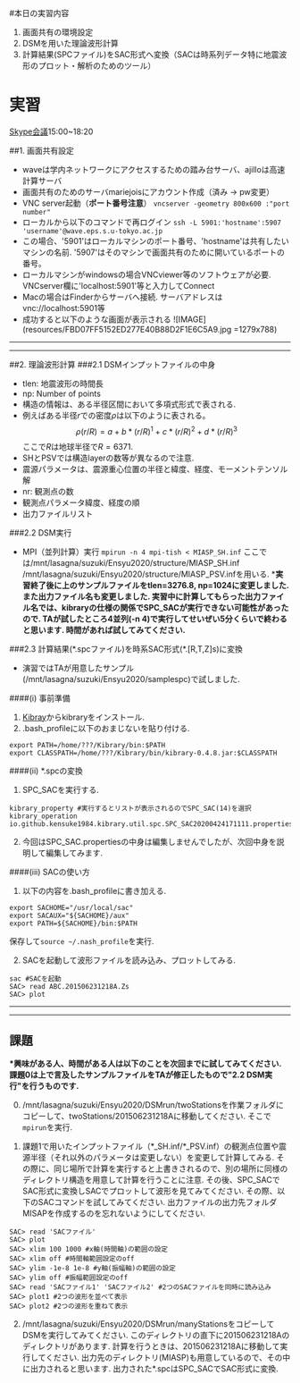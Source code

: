 #本日の実習内容
1. 画面共有の環境設定
2. DSMを用いた理論波形計算
3. 計算結果(SPCファイル)をSAC形式へ変換（SACは時系列データ特に地震波形のプロット・解析のためのツール）

# 実習
[Skype会議](https://join.skype.com/YsHD0ReeJ1xa)15:00~18:20

##1. 画面共有設定
- waveは学内ネットワークにアクセスするための踏み台サーバ、ajilloは高速計算サーバ
- 画面共有のためのサーバmariejoisにアカウント作成（済み &rarr; pw変更）
- VNC server起動（**ポート番号注意**）
  `vncserver -geometry 800x600 :"port number"`
- ローカルから以下のコマンドで再ログイン
  `ssh -L 5901:'hostname':5907 'username'@wave.eps.s.u-tokyo.ac.jp`
- この場合、'5901'はローカルマシンのポート番号、'hostname'は共有したいマシンの名前. '5907'はそのマシンで画面共有のために開いているポートの番号。
- ローカルマシンがwindowsの場合VNCviewer等のソフトウェアが必要. VNCserver欄に'localhost:5901'等と入力してConnect
- Macの場合はFinderからサーバへ接続. サーバアドレスはvnc://localhost:5901等
- 成功すると以下のような画面が表示される
![IMAGE](resources/FBD07FF5152ED277E40B88D2F1E6C5A9.jpg =1279x788)

---
---

##2. 理論波形計算
###2.1 DSMインプットファイルの中身
- tlen: 地震波形の時間長
- np: Number of points
- 構造の情報は、ある半径区間において多項式形式で表される.
- 例えばある半径$r$での密度$\rho$は以下のように表される。
  $$\rho(r/R) = a + b*(r/R)^1 + c*(r/R)^2 + d*(r/R)^3$$
  ここで$R$は地球半径で$R=6371$.
- SHとPSVでは構造layerの数等が異なるので注意.
- 震源パラメータは、震源重心位置の半径と緯度、経度、モーメントテンソル解
- nr: 観測点の数
- 観測点パラメータ緯度、経度の順
- 出力ファイルリスト



###2.2 DSM実行
- MPI（並列計算）実行
``mpirun -n 4 mpi-tish < MIASP_SH.inf``
ここでは/mnt/lasagna/suzuki/Ensyu2020/structure/MIASP_SH.inf
/mnt/lasagna/suzuki/Ensyu2020/structure/MIASP_PSV.infを用いる.
***実習終了後に上のサンプルファイルをtlen=3276.8, np=1024に変更しました. また出力ファイル名も変更しました. 実習中に計算してもらった出力ファイル名では、kibraryの仕様の関係でSPC_SACが実行できない可能性があったので. TAが試したところ4並列(-n 4)で実行してせいぜい5分くらいで終わると思います. 時間があれば試してみてください.**


###2.3 計算結果(\*.spcファイル)を時系SAC形式(\*.[R,T,Z]s)に変換
- 演習ではTAが用意したサンプル(/mnt/lasagna/suzuki/Ensyu2020/samplespc)で試しました.

####(i) 事前準備
  1. [Kibray](https://github.com/kensuke1984/Kibrary)からkibraryをインストール.
  2. .bash_profileに以下のおまじないを貼り付ける.
```
export PATH=/home/???/Kibrary/bin:$PATH
export CLASSPATH=/home/???/Kibrary/bin/kibrary-0.4.8.jar:$CLASSPATH
```

####(ii) \*.spcの変換
1. SPC_SACを実行する.
```
kibrary_property #実行するとリストが表示されるのでSPC_SAC(14)を選択
kibrary_operation io.github.kensuke1984.kibrary.util.spc.SPC_SAC20200424171111.properties
```
2. 今回はSPC_SAC.propertiesの中身は編集しませんでしたが、次回中身を説明して編集してみます.

####(iii) SACの使い方
1. 以下の内容を.bash_profileに書き加える.

```
export SACHOME="/usr/local/sac"
export SACAUX="${SACHOME}/aux"
export PATH=${SACHOME}/bin:$PATH
```
保存して`source ~/.nash_profile`を実行.

2. SACを起動して波形ファイルを読み込み、プロットしてみる.
```
sac #SACを起動
SAC> read ABC.201506231218A.Zs
SAC> plot
```

---
---



## 課題
**\*興味がある人、時間がある人は以下のことを次回までに試してみてください. 課題0は上で言及したサンプルファイルをTAが修正したもので"2.2 DSM実行"を行うものです.**

0. /mnt/lasagna/suzuki/Ensyu2020/DSMrun/twoStationsを作業フォルダにコピーして、twoStations/201506231218Aに移動してください. そこで`mpirun`を実行.

1. 課題1で用いたインプットファイル（\*\_SH.inf/\*\_PSV.inf）の観測点位置や震源半径（それ以外のパラメータは変更しない）を変更して計算してみる. その際に、同じ場所で計算を実行すると上書きされるので、別の場所に同様のディレクトリ構造を用意して計算を行うことに注意. その後、SPC\_SACでSAC形式に変換しSACでプロットして波形を見てみてください.
その際、以下のSACコマンドを試してみてください. 出力ファイルの出力先フォルダMISAPを作成するのを忘れないようにしてください.
```
SAC> read 'SACファイル'
SAC> plot
SAC> xlim 100 1000 #x軸(時間軸)の範囲の設定
SAC> xlim off #時間軸範囲設定のoff
SAC> ylim -1e-8 1e-8 #y軸(振幅軸)の範囲の設定
SAC> ylim off #振幅範囲設定のoff
SAC> read 'SACファイル1' 'SACファイル2' #2つのSACファイルを同時に読み込み
SAC> plot1 #2つの波形を並べて表示
SAC> plot2 #2つの波形を重ねて表示
```

2. /mnt/lasagna/suzuki/Ensyu2020/DSMrun/manyStationsをコピーしてDSMを実行してみてください. このディレクトリの直下に201506231218Aのディレクトリがあります. 計算を行うときは、201506231218Aに移動して実行してください.  出力先のディレクトリ(MIASP)も用意しているので、その中に出力されると思います. 出力された*.spcはSPC_SACでSAC形式に変換.